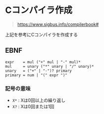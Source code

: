 # Cコンパイラ作成

> https://www.sigbus.info/compilerbook#

上記を参考にCコンパイラを作成する


## EBNF

```
expr    = mul ("+" mul | "-" mul)*
mul     = unary ("*" unary | "/" unary)*
unary   = ("+" | "-")? primary
primary = num | "(" expr ")"
```

### 記号の意味

- `X*` : Xは0回以上の繰り返し
- `X?` : Xは0回または1回